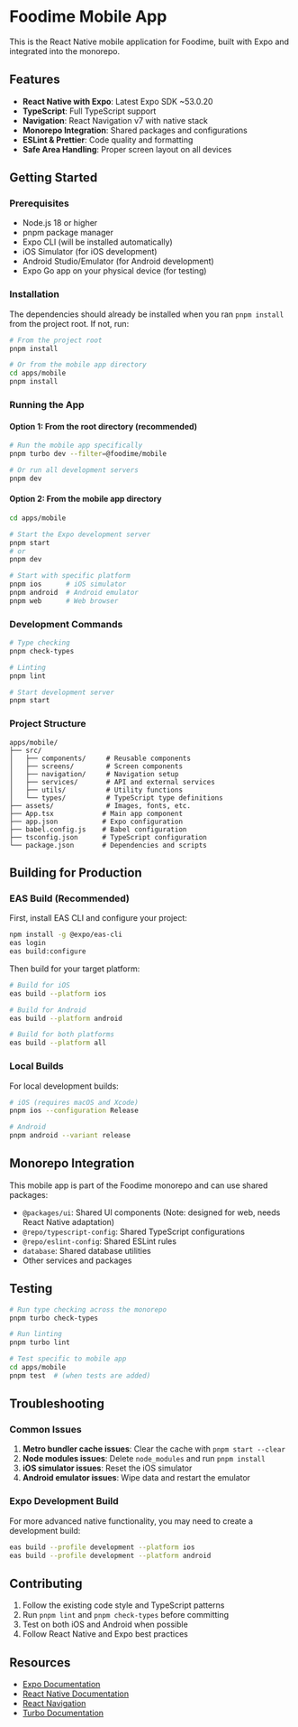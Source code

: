 # Foodime Mobile App

This is the React Native mobile application for Foodime, built with Expo and integrated into the monorepo.

## Features

- **React Native with Expo**: Latest Expo SDK ~53.0.20
- **TypeScript**: Full TypeScript support
- **Navigation**: React Navigation v7 with native stack
- **Monorepo Integration**: Shared packages and configurations
- **ESLint & Prettier**: Code quality and formatting
- **Safe Area Handling**: Proper screen layout on all devices

## Getting Started

### Prerequisites

- Node.js 18 or higher
- pnpm package manager
- Expo CLI (will be installed automatically)
- iOS Simulator (for iOS development)
- Android Studio/Emulator (for Android development)
- Expo Go app on your physical device (for testing)

### Installation

The dependencies should already be installed when you ran `pnpm install` from the project root. If not, run:

```bash
# From the project root
pnpm install

# Or from the mobile app directory
cd apps/mobile
pnpm install
```

### Running the App

#### Option 1: From the root directory (recommended)
```bash
# Run the mobile app specifically
pnpm turbo dev --filter=@foodime/mobile

# Or run all development servers
pnpm dev
```

#### Option 2: From the mobile app directory
```bash
cd apps/mobile

# Start the Expo development server
pnpm start
# or
pnpm dev

# Start with specific platform
pnpm ios      # iOS simulator
pnpm android  # Android emulator
pnpm web      # Web browser
```

### Development Commands

```bash
# Type checking
pnpm check-types

# Linting
pnpm lint

# Start development server
pnpm start
```

### Project Structure

```
apps/mobile/
├── src/
│   ├── components/     # Reusable components
│   ├── screens/        # Screen components
│   ├── navigation/     # Navigation setup
│   ├── services/       # API and external services
│   ├── utils/          # Utility functions
│   └── types/          # TypeScript type definitions
├── assets/             # Images, fonts, etc.
├── App.tsx            # Main app component
├── app.json           # Expo configuration
├── babel.config.js    # Babel configuration
├── tsconfig.json      # TypeScript configuration
└── package.json       # Dependencies and scripts
```

## Building for Production

### EAS Build (Recommended)

First, install EAS CLI and configure your project:

```bash
npm install -g @expo/eas-cli
eas login
eas build:configure
```

Then build for your target platform:

```bash
# Build for iOS
eas build --platform ios

# Build for Android  
eas build --platform android

# Build for both platforms
eas build --platform all
```

### Local Builds

For local development builds:

```bash
# iOS (requires macOS and Xcode)
pnpm ios --configuration Release

# Android
pnpm android --variant release
```

## Monorepo Integration

This mobile app is part of the Foodime monorepo and can use shared packages:

- `@packages/ui`: Shared UI components (Note: designed for web, needs React Native adaptation)
- `@repo/typescript-config`: Shared TypeScript configurations
- `@repo/eslint-config`: Shared ESLint rules
- `database`: Shared database utilities
- Other services and packages

## Testing

```bash
# Run type checking across the monorepo
pnpm turbo check-types

# Run linting
pnpm turbo lint

# Test specific to mobile app
cd apps/mobile
pnpm test  # (when tests are added)
```

## Troubleshooting

### Common Issues

1. **Metro bundler cache issues**: Clear the cache with `pnpm start --clear`
2. **Node modules issues**: Delete `node_modules` and run `pnpm install`
3. **iOS simulator issues**: Reset the iOS simulator
4. **Android emulator issues**: Wipe data and restart the emulator

### Expo Development Build

For more advanced native functionality, you may need to create a development build:

```bash
eas build --profile development --platform ios
eas build --profile development --platform android
```

## Contributing

1. Follow the existing code style and TypeScript patterns
2. Run `pnpm lint` and `pnpm check-types` before committing
3. Test on both iOS and Android when possible
4. Follow React Native and Expo best practices

## Resources

- [Expo Documentation](https://docs.expo.dev/)
- [React Native Documentation](https://reactnative.dev/)
- [React Navigation](https://reactnavigation.org/)
- [Turbo Documentation](https://turbo.build/)
